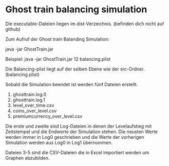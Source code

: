 # Ghost train balancing simulation

Die executable-Dateien liegen im dist-Verzeichnis. (befinden dich nicht auf github)

Zum Aufruf der Ghost train Balanding Simulation:

java -jar GhostTrain.jar <step in seconds> <pilst>

Beispiel:
java -jar GhostTrain.jar 12 balancing.plist



Die Balancing-plist liegt auf der selben Ebene wie der src-Ordner. (balancing.plist)

Sobald die Simulation beendet ist werden fünf Dateien erstellt.
1. ghosttrain.log.0
2. ghosttrain.log.1
3. level_over_time.csv
4. coins_over_level.csv
5. premiumcurrency_over_level.csv

Die erste und zweite sind Log-Dateien in denen der Levelaufstieg mit Zeitstempel und die Endwerte der Simulation stehen.
Die neusten Werte werden immer in Log0 geschrieben und die Werte der vorherigen Simulation werden aus Log0 in Log1 übernommen.

Dateien 3-5 sind die CSV-Dateien die in Excel importiert werden um Graphen abzubilden. 
